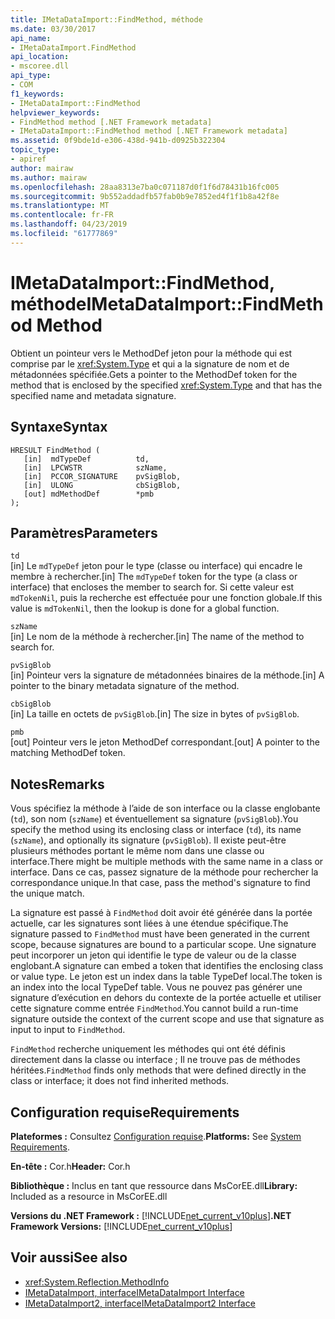 ```yaml
---
title: IMetaDataImport::FindMethod, méthode
ms.date: 03/30/2017
api_name:
- IMetaDataImport.FindMethod
api_location:
- mscoree.dll
api_type:
- COM
f1_keywords:
- IMetaDataImport::FindMethod
helpviewer_keywords:
- FindMethod method [.NET Framework metadata]
- IMetaDataImport::FindMethod method [.NET Framework metadata]
ms.assetid: 0f9bde1d-e306-438d-941b-d0925b322304
topic_type:
- apiref
author: mairaw
ms.author: mairaw
ms.openlocfilehash: 28aa8313e7ba0c071187d0f1f6d78431b16fc005
ms.sourcegitcommit: 9b552addadfb57fab0b9e7852ed4f1f1b8a42f8e
ms.translationtype: MT
ms.contentlocale: fr-FR
ms.lasthandoff: 04/23/2019
ms.locfileid: "61777869"
---
```

# <a name="imetadataimportfindmethod-method"></a><span data-ttu-id="5d2a8-102">IMetaDataImport::FindMethod, méthode</span><span class="sxs-lookup"><span data-stu-id="5d2a8-102">IMetaDataImport::FindMethod Method</span></span>
<span data-ttu-id="5d2a8-103">Obtient un pointeur vers le MethodDef jeton pour la méthode qui est comprise par le <xref:System.Type> et qui a la signature de nom et de métadonnées spécifiée.</span><span class="sxs-lookup"><span data-stu-id="5d2a8-103">Gets a pointer to the MethodDef token for the method that is enclosed by the specified <xref:System.Type> and that has the specified name and metadata signature.</span></span>  
  
## <a name="syntax"></a><span data-ttu-id="5d2a8-104">Syntaxe</span><span class="sxs-lookup"><span data-stu-id="5d2a8-104">Syntax</span></span>  
  
```  
HRESULT FindMethod (  
   [in]  mdTypeDef          td,  
   [in]  LPCWSTR            szName,   
   [in]  PCCOR_SIGNATURE    pvSigBlob,   
   [in]  ULONG              cbSigBlob,   
   [out] mdMethodDef        *pmb  
);  
```  
  
## <a name="parameters"></a><span data-ttu-id="5d2a8-105">Paramètres</span><span class="sxs-lookup"><span data-stu-id="5d2a8-105">Parameters</span></span>  
 `td`  
 <span data-ttu-id="5d2a8-106">[in] Le `mdTypeDef` jeton pour le type (classe ou interface) qui encadre le membre à rechercher.</span><span class="sxs-lookup"><span data-stu-id="5d2a8-106">[in] The `mdTypeDef` token for the type (a class or interface) that encloses the member to search for.</span></span> <span data-ttu-id="5d2a8-107">Si cette valeur est `mdTokenNil`, puis la recherche est effectuée pour une fonction globale.</span><span class="sxs-lookup"><span data-stu-id="5d2a8-107">If this value is `mdTokenNil`, then the lookup is done for a global function.</span></span>  
  
 `szName`  
 <span data-ttu-id="5d2a8-108">[in] Le nom de la méthode à rechercher.</span><span class="sxs-lookup"><span data-stu-id="5d2a8-108">[in] The name of the method to search for.</span></span>  
  
 `pvSigBlob`  
 <span data-ttu-id="5d2a8-109">[in] Pointeur vers la signature de métadonnées binaires de la méthode.</span><span class="sxs-lookup"><span data-stu-id="5d2a8-109">[in] A pointer to the binary metadata signature of the method.</span></span>  
  
 `cbSigBlob`  
 <span data-ttu-id="5d2a8-110">[in] La taille en octets de `pvSigBlob`.</span><span class="sxs-lookup"><span data-stu-id="5d2a8-110">[in] The size in bytes of `pvSigBlob`.</span></span>  
  
 `pmb`  
 <span data-ttu-id="5d2a8-111">[out] Pointeur vers le jeton MethodDef correspondant.</span><span class="sxs-lookup"><span data-stu-id="5d2a8-111">[out] A pointer to the matching MethodDef token.</span></span>  
  
## <a name="remarks"></a><span data-ttu-id="5d2a8-112">Notes</span><span class="sxs-lookup"><span data-stu-id="5d2a8-112">Remarks</span></span>  
 <span data-ttu-id="5d2a8-113">Vous spécifiez la méthode à l’aide de son interface ou la classe englobante (`td`), son nom (`szName`) et éventuellement sa signature (`pvSigBlob`).</span><span class="sxs-lookup"><span data-stu-id="5d2a8-113">You specify the method using its enclosing class or interface (`td`), its name (`szName`), and optionally its signature (`pvSigBlob`).</span></span> <span data-ttu-id="5d2a8-114">Il existe peut-être plusieurs méthodes portant le même nom dans une classe ou interface.</span><span class="sxs-lookup"><span data-stu-id="5d2a8-114">There might be multiple methods with the same name in a class or interface.</span></span> <span data-ttu-id="5d2a8-115">Dans ce cas, passez signature de la méthode pour rechercher la correspondance unique.</span><span class="sxs-lookup"><span data-stu-id="5d2a8-115">In that case, pass the method's signature to find the unique match.</span></span>  
  
 <span data-ttu-id="5d2a8-116">La signature est passé à `FindMethod` doit avoir été générée dans la portée actuelle, car les signatures sont liées à une étendue spécifique.</span><span class="sxs-lookup"><span data-stu-id="5d2a8-116">The signature passed to `FindMethod` must have been generated in the current scope, because signatures are bound to a particular scope.</span></span> <span data-ttu-id="5d2a8-117">Une signature peut incorporer un jeton qui identifie le type de valeur ou de la classe englobant.</span><span class="sxs-lookup"><span data-stu-id="5d2a8-117">A signature can embed a token that identifies the enclosing class or value type.</span></span> <span data-ttu-id="5d2a8-118">Le jeton est un index dans la table TypeDef local.</span><span class="sxs-lookup"><span data-stu-id="5d2a8-118">The token is an index into the local TypeDef table.</span></span> <span data-ttu-id="5d2a8-119">Vous ne pouvez pas générer une signature d’exécution en dehors du contexte de la portée actuelle et utiliser cette signature comme entrée `FindMethod`.</span><span class="sxs-lookup"><span data-stu-id="5d2a8-119">You cannot build a run-time signature outside the context of the current scope and use that signature as input to input to `FindMethod`.</span></span>  
  
 <span data-ttu-id="5d2a8-120">`FindMethod` recherche uniquement les méthodes qui ont été définis directement dans la classe ou interface ; Il ne trouve pas de méthodes héritées.</span><span class="sxs-lookup"><span data-stu-id="5d2a8-120">`FindMethod` finds only methods that were defined directly in the class or interface; it does not find inherited methods.</span></span>  
  
## <a name="requirements"></a><span data-ttu-id="5d2a8-121">Configuration requise</span><span class="sxs-lookup"><span data-stu-id="5d2a8-121">Requirements</span></span>  
 <span data-ttu-id="5d2a8-122">**Plateformes :** Consultez [Configuration requise](../../../../docs/framework/get-started/system-requirements.md).</span><span class="sxs-lookup"><span data-stu-id="5d2a8-122">**Platforms:** See [System Requirements](../../../../docs/framework/get-started/system-requirements.md).</span></span>  
  
 <span data-ttu-id="5d2a8-123">**En-tête :** Cor.h</span><span class="sxs-lookup"><span data-stu-id="5d2a8-123">**Header:** Cor.h</span></span>  
  
 <span data-ttu-id="5d2a8-124">**Bibliothèque :** Inclus en tant que ressource dans MsCorEE.dll</span><span class="sxs-lookup"><span data-stu-id="5d2a8-124">**Library:** Included as a resource in MsCorEE.dll</span></span>  
  
 <span data-ttu-id="5d2a8-125">**Versions du .NET Framework :** [!INCLUDE[net_current_v10plus](../../../../includes/net-current-v10plus-md.md)]</span><span class="sxs-lookup"><span data-stu-id="5d2a8-125">**.NET Framework Versions:** [!INCLUDE[net_current_v10plus](../../../../includes/net-current-v10plus-md.md)]</span></span>  
  
## <a name="see-also"></a><span data-ttu-id="5d2a8-126">Voir aussi</span><span class="sxs-lookup"><span data-stu-id="5d2a8-126">See also</span></span>

- <xref:System.Reflection.MethodInfo>
- [<span data-ttu-id="5d2a8-127">IMetaDataImport, interface</span><span class="sxs-lookup"><span data-stu-id="5d2a8-127">IMetaDataImport Interface</span></span>](../../../../docs/framework/unmanaged-api/metadata/imetadataimport-interface.md)
- [<span data-ttu-id="5d2a8-128">IMetaDataImport2, interface</span><span class="sxs-lookup"><span data-stu-id="5d2a8-128">IMetaDataImport2 Interface</span></span>](../../../../docs/framework/unmanaged-api/metadata/imetadataimport2-interface.md)
